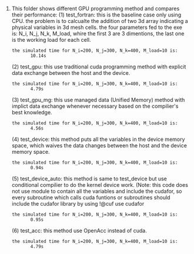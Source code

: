 1. This folder shows different GPU programming method and compares their performance:
   (1) test_fortran: this is the baseline case only using CPU. the problem is to calcualte the addition of two 3d array indicating a physical variables in 3d mesh cells.
       the four parameters fed to the exe is: N_i, N_j, N_k, M_load, whire the first 3 are 3 dimentions, the last one is the working load for each cell.

       the simulated time for N_i=200, N_j=300, N_k=400, M_load=10 is:
              10.14s

   (2) test_gpu: this use traditional cuda programming method with explicit data exchange between the host and the device.

       the simulated time for N_i=200, N_j=300, N_k=400, M_load=10 is:
              4.79s

   (3) test_gpu_mg: this use managed data (Unified Memory) method with implict data exchange whenever necessary based on the compilier's best knowledge.

       the simulated time for N_i=200, N_j=300, N_k=400, M_load=10 is:
              4.56s

   (4) test_device: this method puts all the variables in the device memory space, which waives the data changes between the host and the device memory space.

       the simulated time for N_i=200, N_j=300, N_k=400, M_load=10 is:
              0.94s

   (5) test_device_auto: this method is same to test_device but use conditional compilier to do the kernel device work.
       (Note: this code does not use module to contain all the variables and include the cudafor, so every subroutine which calls cuda funtions or subroutines should include the cudafor library by using !@cuf use cudafor

       the simulated time for N_i=200, N_j=300, N_k=400, M_load=10 is:
              0.95s

   (6) test_acc: this method use OpenAcc instead of cuda.

       the simulated time for N_i=200, N_j=300, N_k=400, M_load=10 is:
              4.79s
